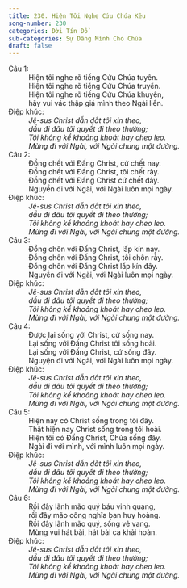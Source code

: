 ```yaml
---
title: 230. Hiện Tôi Nghe Cứu Chúa Kêu
song-number: 230
categories: Đời Tín Đồ
sub-categories: Sự Dâng Mình Cho Chúa
draft: false
---
```

<dl><dt>Câu 1:</dt><dd data-verse="1">Hiện tôi nghe rõ tiếng Cứu Chúa tuyên. <br/>Hiện tôi nghe rõ tiếng Cứu Chúa truyền. <br/>Hiện tôi nghe rõ tiếng Cứu Chúa khuyên, <br/>hãy vui vác thập giá mình theo Ngài liền. </dd><dt>Điệp khúc:</dt><dd data-chorus="1"><em>Jê-sus Christ dẫn dắt tôi xin theo, <br/>dầu đi đâu tôi quyết đi theo thường; <br/>Tôi không kể khoảng khoát hay cheo leo. <br/>Mừng đi với Ngài, với Ngài chung một đường. </em></dd><dt>Câu 2:</dt><dd data-verse="2">Đồng chết với Đấng Christ, cứ chết nay. <br/>Đồng chết với Đấng Christ, tôi chết rày. <br/>Đồng chết với Đấng Christ cứ chết đây. <br/>Nguyền đi với Ngài, với Ngài luôn mọi ngày. </dd><dt>Điệp khúc:</dt><dd data-chorus="1"><em>Jê-sus Christ dẫn dắt tôi xin theo, <br/>dầu đi đâu tôi quyết đi theo thường; <br/>Tôi không kể khoảng khoát hay cheo leo. <br/>Mừng đi với Ngài, với Ngài chung một đường. </em></dd><dt>Câu 3:</dt><dd data-verse="3">Đồng chôn với Đấng Christ, lấp kín nay. <br/>Đồng chôn với Đấng Christ, tôi chôn rày. <br/>Đồng chôn với Đấng Christ lấp kín đây. <br/>Nguyền đi với Ngài, với Ngài luôn mọi ngày. </dd><dt>Điệp khúc:</dt><dd data-chorus="1"><em>Jê-sus Christ dẫn dắt tôi xin theo, <br/>dầu đi đâu tôi quyết đi theo thường; <br/>Tôi không kể khoảng khoát hay cheo leo. <br/>Mừng đi với Ngài, với Ngài chung một đường. </em></dd><dt>Câu 4:</dt><dd data-verse="3">Được lại sống với Christ, cứ sống nay. <br/>Lại sống với Đấng Christ tôi sống hoài. <br/>Lại sống với Đấng Christ, cứ sống đây. <br/>Nguyện đi với Ngài, với Ngài luôn mọi ngày. </dd><dt>Điệp khúc:</dt><dd data-chorus="1"><em>Jê-sus Christ dẫn dắt tôi xin theo, <br/>dầu đi đâu tôi quyết đi theo thường; <br/>Tôi không kể khoảng khoát hay cheo leo. <br/>Mừng đi với Ngài, với Ngài chung một đường. </em></dd><dt>Câu 5:</dt><dd data-verse="3">Hiện nay có Christ sống trong tôi đây. <br/>Thật hiện nay Christ sống trong tôi hoài. <br/>Hiện tôi có Đấng Christ, Chúa sống đây. <br/>Ngài đi với mình, với mình luôn mọi ngày. </dd><dt>Điệp khúc:</dt><dd data-chorus="1"><em>Jê-sus Christ dẫn dắt tôi xin theo, <br/>dầu đi đâu tôi quyết đi theo thường; <br/>Tôi không kể khoảng khoát hay cheo leo. <br/>Mừng đi với Ngài, với Ngài chung một đường. </em></dd><dt>Câu 6:</dt><dd data-verse="3">Rồi đây lãnh mão quý báu vinh quang, <br/>rồi đây mão công nghĩa ban huy hoàng. <br/>Rồi đây lãnh mão quý, sống vẻ vang. <br/>Mừng vui hát bài, hát bài ca khải hoàn. </dd><dt>Điệp khúc:</dt><dd data-chorus="1"><em>Jê-sus Christ dẫn dắt tôi xin theo, <br/>dầu đi đâu tôi quyết đi theo thường; <br/>Tôi không kể khoảng khoát hay cheo leo. <br/>Mừng đi với Ngài, với Ngài chung một đường. </em></dd></dl>